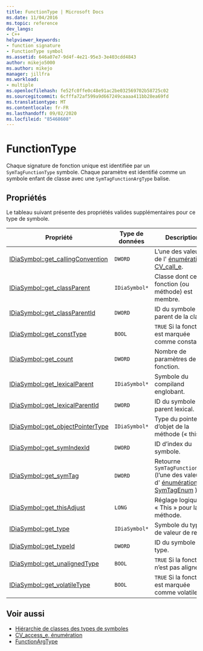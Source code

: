 ```yaml
---
title: FunctionType | Microsoft Docs
ms.date: 11/04/2016
ms.topic: reference
dev_langs:
- C++
helpviewer_keywords:
- function signature
- FunctionType symbol
ms.assetid: 646a07e7-9d4f-4e21-95e3-3e403cdd4843
author: mikejo5000
ms.author: mikejo
manager: jillfra
ms.workload:
- multiple
ms.openlocfilehash: fe52fc0ffe0c48e91ac2be032569702b58725c02
ms.sourcegitcommit: 6cfffa72af599a9d667249caaaa411bb28ea69fd
ms.translationtype: MT
ms.contentlocale: fr-FR
ms.lasthandoff: 09/02/2020
ms.locfileid: "85468608"
---
```

# <a name="functiontype"></a>FunctionType
Chaque signature de fonction unique est identifiée par un `SymTagFunctionType` symbole. Chaque paramètre est identifié comme un symbole enfant de classe avec une `SymTagFunctionArgType` balise.

## <a name="properties"></a>Propriétés
 Le tableau suivant présente des propriétés valides supplémentaires pour ce type de symbole.

|Propriété|Type de données|Description|
|--------------|---------------|-----------------|
|[IDiaSymbol::get_callingConvention](../../debugger/debug-interface-access/idiasymbol-get-callingconvention.md)|`DWORD`|L’une des valeurs de l' [énumération CV_call_e](../../debugger/debug-interface-access/cv-call-e.md).|
|[IDiaSymbol::get_classParent](../../debugger/debug-interface-access/idiasymbol-get-classparent.md)|`IDiaSymbol*`|Classe dont cette fonction (ou méthode) est membre.|
|[IDiaSymbol::get_classParentId](../../debugger/debug-interface-access/idiasymbol-get-classparentid.md)|`DWORD`|ID du symbole parent de la classe.|
|[IDiaSymbol::get_constType](../../debugger/debug-interface-access/idiasymbol-get-consttype.md)|`BOOL`|`TRUE` Si la fonction est marquée comme constante.|
|[IDiaSymbol::get_count](../../debugger/debug-interface-access/idiasymbol-get-count.md)|`DWORD`|Nombre de paramètres de fonction.|
|[IDiaSymbol::get_lexicalParent](../../debugger/debug-interface-access/idiasymbol-get-lexicalparent.md)|`IDiaSymbol*`|Symbole du compiland englobant.|
|[IDiaSymbol::get_lexicalParentId](../../debugger/debug-interface-access/idiasymbol-get-lexicalparentid.md)|`DWORD`|ID du symbole parent lexical.|
|[IDiaSymbol::get_objectPointerType](../../debugger/debug-interface-access/idiasymbol-get-objectpointertype.md)|`IDiaSymbol*`|Type du pointeur d’objet de la méthode (« this »).|
|[IDiaSymbol::get_symIndexId](../../debugger/debug-interface-access/idiasymbol-get-symindexid.md)|`DWORD`|ID d’index du symbole.|
|[IDiaSymbol::get_symTag](../../debugger/debug-interface-access/idiasymbol-get-symtag.md)|`DWORD`|Retourne `SymTagFunctionType` (l’une des valeurs d' [énumération SymTagEnum](../../debugger/debug-interface-access/symtagenum.md) ).|
|[IDiaSymbol::get_thisAdjust](../../debugger/debug-interface-access/idiasymbol-get-thisadjust.md)|`LONG`|Réglage logique « This » pour la méthode.|
|[IDiaSymbol::get_type](../../debugger/debug-interface-access/idiasymbol-get-type.md)|`IDiaSymbol*`|Symbole du type de valeur de retour.|
|[IDiaSymbol::get_typeId](../../debugger/debug-interface-access/idiasymbol-get-typeid.md)|`DWORD`|ID du symbole de type.|
|[IDiaSymbol::get_unalignedType](../../debugger/debug-interface-access/idiasymbol-get-unalignedtype.md)|`BOOL`|`TRUE` Si la fonction n’est pas alignée.|
|[IDiaSymbol::get_volatileType](../../debugger/debug-interface-access/idiasymbol-get-volatiletype.md)|`BOOL`|`TRUE` Si la fonction est marquée comme volatile.|

## <a name="see-also"></a>Voir aussi
- [Hiérarchie de classes des types de symboles](../../debugger/debug-interface-access/class-hierarchy-of-symbol-types.md)
- [CV_access_e, énumération](../../debugger/debug-interface-access/cv-access-e.md)
- [FunctionArgType](../../debugger/debug-interface-access/functionargtype.md)